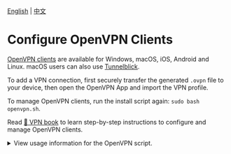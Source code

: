 [English](clients.md) | [中文](clients-zh.md)

# Configure OpenVPN Clients

[OpenVPN clients](https://openvpn.net/vpn-client/) are available for Windows, macOS, iOS, Android and Linux. macOS users can also use [Tunnelblick](https://tunnelblick.net).

To add a VPN connection, first securely transfer the generated `.ovpn` file to your device, then open the OpenVPN App and import the VPN profile.

To manage OpenVPN clients, run the install script again: `sudo bash openvpn.sh`.

Read [:book: VPN book](https://ko-fi.com/post/Support-this-project-and-get-access-to-supporter-o-O5O7FVF8J) to learn step-by-step instructions to configure and manage OpenVPN clients.

<details>
<summary>
View usage information for the OpenVPN script.
</summary>

```
Usage: bash openvpn.sh [options]

Options:

  --addclient [client name]     add a new client
  --exportclient [client name]  export configuration for an existing client
  --listclients                 list the names of existing clients
  --revokeclient [client name]  revoke an existing client
  --uninstall                   remove OpenVPN and delete all configuration
  -y, --yes                     assume "yes" as answer to prompts when revoking a client or removing OpenVPN
  -h, --help                    show this help message and exit

Install options (optional):

  --auto                        auto install OpenVPN using default or custom options
  --serveraddr [DNS name]       server address, must be a fully qualified domain name (FQDN).
                                If not specified, the server's IPv4 address will be used.
  --proto [TCP or UDP]          protocol for OpenVPN (TCP or UDP, default: UDP)
  --port [number]               port for OpenVPN (1-65535, default: 1194)
  --clientname [client name]    name for the first OpenVPN client (default: client)
  --dns1 [DNS server IP]        primary DNS server for clients (default: Google Public DNS)
  --dns2 [DNS server IP]        secondary DNS server for clients

To customize options, you may also run this script without arguments.
```
</details>
